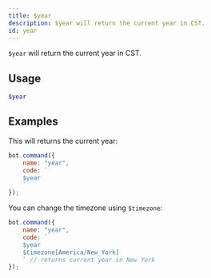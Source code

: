 ```yaml
---
title: $year
description: $year will return the current year in CST.
id: year
---
```


`$year` will return the current year in CST.

## Usage

```php
$year
```

## Examples

This will returns the current year:

```javascript
bot.command({
    name: "year",
    code: `
    $year
    `
});
```

You can change the timezone using `$timezone`:

```javascript
bot.command({
    name: "year",
    code: `
    $year 
    $timezone[America/New_York]
    ` // returns current year in New York
});
```